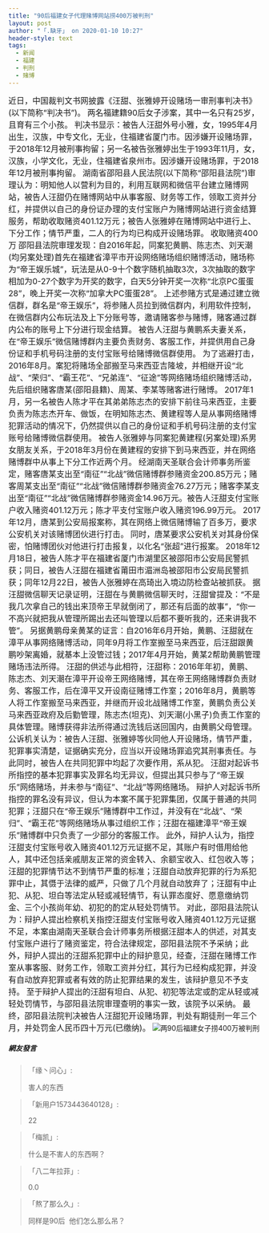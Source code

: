 ```yaml
---
title: "90后福建女子代理赌博网站捞400万被判刑"
layout: post
author: "「.缺牙」 on 2020-01-10 10:27"
header-style: text
tags:
  - 新闻
  - 福建
  - 判刑
  - 赌博
---
```


<span style="font-size: 16px;">近日，中国裁判文书网披露《汪甜、张雅婷开设赌场一审刑事判决书》(以下简称“判决书”)。</span>
<span style="font-size: 16px;">两名福建籍90后女子涉案，其中一名只有25岁，且育有三个小孩。</span>
<span style="font-size: 16px;">判决书显示：被告人汪甜外号小雅，女，1995年4月出生，汉族，中专文化，无业，住福建省厦门市。因涉嫌开设赌场罪，于2018年12月被刑事拘留；另一名被告张雅婷出生于1993年11月，女，汉族，小学文化，无业，住福建省泉州市。因涉嫌开设赌场罪，于2018年12月被刑事拘留。</span>
<span style="font-size: 16px;">湖南省邵阳县人民法院(以下简称“邵阳县法院”)审理认为：明知他人以营利为目的，利用互联网和微信平台建立赌博网站，被告人汪甜仍在赌博网站中从事客服、财务等工作，领取工资并分红，并提供以自己的身份证办理的支付宝账户为赌博网站进行资金结算服务，帮助收取赌资401.12万元；被告人张雅婷在赌博网站中进行上、下分工作；情节严重，二人的行为均已构成开设赌场罪。</span>
<span style="font-size: 16px;">收取赌资400万</span>
<span style="font-size: 16px;">邵阳县法院审理发现：自2016年起，同案犯黄鹏、陈志杰、刘天潮(均另案处理)首先在福建省漳平市开设网络赌场组织赌博活动，赌场称为“帝王娱乐城”，玩法是从0-9十个数字随机抽取3次，3次抽取的数字相加为0-27个数字为开奖的数字，白天5分钟开奖一次称“北京PC蛋蛋28”，晚上开奖一次称“加拿大PC蛋蛋28”。</span>
<span style="font-size: 16px;">上述参赌方式是通过建立微信群，群名是“帝王娱乐”，将参赌人员拉到微信群内，利用软件控制，在微信群内公布玩法及上下分账号等，邀请赌客参与赌博，赌客通过群内公布的账号上下分进行现金结算。</span>
<span style="font-size: 16px;">被告人汪甜与黄鹏系夫妻关系，在“帝王娱乐”微信赌博群内主要负责财务、客服工作，并提供用自己身份证和手机号码注册的支付宝账号给赌博微信群使用。</span>
<span style="font-size: 16px;">为了逃避打击，2016年8月。案犯将赌场全部搬至马来西亚吉隆坡，并相继开设“北战”、“荣归”、“霸王花”、“兄弟连”、“征途”等网络赌场组织赌博活动，先后组织赌客唐某(邵阳县籍)、周某、李某等赌客进行赌博。</span>
<span style="font-size: 16px;">2017年1月，另一名被告人陈才平在其弟弟陈志杰的安排下前往马来西亚，主要负责为陈志杰开车、做饭，在明知陈志杰、黄建程等人是从事网络赌博犯罪活动的情况下，仍然提供以自己的身份证和手机号码注册的支付宝账号给赌博微信群使用。</span>
<span style="font-size: 16px;">被告人张雅婷与同案犯黄建程(另案处理)系男女朋友关系，于2018年3月份在黄建程的安排下到马来西亚，并在网络赌博群中从事上下分工作近两个月。</span>
<span style="font-size: 16px;">经湖南天圣联合会计师事务所鉴定，赌客唐某支出至“南征”“北战”微信赌博群参赌资金200.85万元；赌客周某支出至“南征”“北战”微信赌博群参赌资金76.27万元；赌客李某支出至“南征”“北战”微信赌博群参赌资金14.96万元。被告人汪甜支付宝账户收入赌资401.12万元；陈才平支付宝账户收入赌资196.99万元。</span>
<span style="font-size: 16px;">2017年12月，唐某到公安局报案称，其在网络上微信赌博输了百多万，要求公安机关对该赌博团伙进行打击。</span>
<span style="font-size: 16px;">同时，唐某要求公安机关对其身份保密，怕赌博团伙对他进行打击报复，以化名“张超”进行报案。</span>
<span style="font-size: 16px;">2018年12月18日，被告人陈才平在福建省厦门市湖里区被邵阳市公安局民警抓获；同日，被告人汪甜在福建省莆田市湄洲岛被邵阳市公安局民警抓获；同年12月22日，被告人张雅婷在高琦出入境边防检查站被抓获。</span>
<span style="font-size: 16px;">据汪甜微信聊天记录证明，汪甜在与黄鹏微信聊天时，汪甜曾提及：“不是我几次拿自己的钱出来顶帝王早就倒闭了，那还有后面的故事”，“你一不高兴就把我从管理所踢出去还叫管理以后都不要听我的，还来讲我不管”。</span>
<span style="font-size: 16px;">另据黄鹏母亲黄某的证言：自2016年6月开始，黄鹏、汪甜就在漳平从事网络赌博活动，同年9月将工作室搬至马来西亚，后汪甜跟黄鹏吵架离婚，就基本上没管过钱；2017年4月开始，黄某2帮助黄鹏管理赌场违法所得。</span>
<span style="font-size: 16px;">汪甜的供述与此相符，汪甜称：2016年年初，黄鹏、陈志杰、刘天潮在漳平开设帝王网络赌博，其在帝王网络赌博群负责财务、客服工作，后在漳平又开设南征赌博工作室；2016年8月，黄鹏等人将工作室搬至马来西亚，并继而开设北战赌博工作室，黄鹏负责公关马来西亚政府及后勤管理，陈志杰(坦克)、刘天潮(小黑子)负责工作室的具体管理。赌博获得非法所得通过洗钱后送回国内，由黄鹏父母管理。</span>
<span style="font-size: 16px;">公诉机关认为：被告人汪甜、张雅婷等伙同他人开设赌场，情节严重，犯罪事实清楚，证据确实充分，应当以开设赌场罪追究其刑事责任。与此同时，被告人在共同犯罪中均起了次要作用，系从犯。</span>
<span style="font-size: 16px;">汪甜对起诉书所指控的基本犯罪事实及罪名均无异议，但提出其只参与了“帝王娱乐”网络赌场，并未参与“南征”、“北战”等网络赌场。</span>
<span style="font-size: 16px;">辩护人对起诉书所指控的罪名没有异议，但认为本案不属于犯罪集团，仅属于普通的共同犯罪；汪甜只在“帝王娱乐”赌博群中工作过，并没有在“北战”、“荣归”、“霸王花”等网络赌场从事过组织工作；汪甜在福建漳平“帝王娱乐”赌博群中只负责了一少部分的客服工作。</span>
<span style="font-size: 16px;">此外，辩护人认为，指控汪甜支付宝账号收入赌资401.12万元证据不足，其账户有时借用给他人，其中还包括亲戚朋友正常的资金转入、余额宝收入、红包收入等；汪甜的犯罪情节达不到情节严重的标准；汪甜自动放弃犯罪的行为系犯罪中止，其慑于法律的威严，只做了几个月就自动放弃了；汪甜有中止犯、从犯、坦白等法定从轻或减轻情节，有认罪态度好、愿意缴纳罚金、三个小孩尚年幼、初犯的酌定从轻处罚情节。</span>
<span style="font-size: 16px;">对此，邵阳县法院认为：辩护人提出检察机关指控汪甜支付宝账号收入赌资401.12万元证据不足，本案由湖南天圣联合会计师事务所根据汪甜本人的供述，对其支付宝账户进行了赌资鉴定，符合法律规定，邵阳县法院不予采纳；此外，辩护人提出的汪甜系犯罪中止的辩护意见，经查，汪甜在赌博工作室从事客服、财务工作，领取工资并分红，其行为已经构成犯罪，并没有自动放弃犯罪或者有效的防止犯罪结果的发生，该辩护意见不予支持。</span>
<span style="font-size: 16px;">至于辩护人提出的汪甜有坦白、从犯、初犯等法定或酌定从轻或减轻处罚情节，与邵阳县法院审理查明的事实一致，该院予以采纳。</span>
<span style="font-size: 16px;">最终，邵阳县法院判决被告人汪甜犯开设赌场罪，判处有期徒刑一年三个月，并处罚金人民币四十万元(已缴纳)。</span>
<img src="http://images.feileyuan.com/images/ueditor/202001101027000050.jpeg" title="两90后福建女子捞400万被判刑" alt="两90后福建女子捞400万被判刑">

##### 網友發言 
> 「缘丶问心」:
> <p>害人的东西</p>

> 「新用户1573443640128」:
> <p>22</p>

> 「梅凯」:
> <p>什么是不害人的东西啊？</p>

> 「八二年拉菲」:
> <p>0.0</p>

> 「熬了那么久」:
> <p>同样是90后&nbsp; 他们怎么那么吊？</p>


